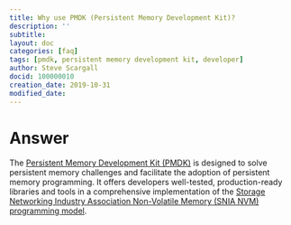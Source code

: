 ```yaml
---
title: Why use PMDK (Persistent Memory Development Kit)?
description: ''
subtitle: 
layout: doc
categories: [faq]
tags: [pmdk, persistent memory development kit, developer]
author: Steve Scargall
docid: 100000010
creation_date: 2019-10-31
modified_date: 
---
```


# Answer

The [Persistent Memory Development Kit (PMDK)](http://pmem.io/pmdk/) is designed to solve persistent memory challenges and facilitate the adoption of persistent memory programming. It offers developers well-tested, production-ready libraries and tools in a comprehensive implementation of the [Storage Networking Industry Association Non-Volatile Memory (SNIA NVM) programming model](https://www.snia.org/tech_activities/standards/curr_standards/npm).